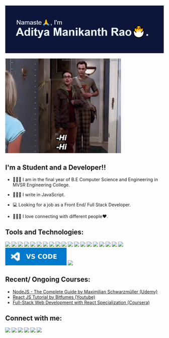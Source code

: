![Aditya](./assets/img/aditya.png)

<img src="./assets/gif/BBT.gif" alt="Big Bang Theory Giffy" height="300px">

## I'm a Student and a Developer!!

- 👨🏼‍🎓 I am in the final year of B.E Computer Science and Engineering in MVSR Engineering College.

- 👨🏽‍💻 I write in JavaScript.

- 💻 Looking for a job as a Front End/ Full Stack Developer.

- 🧑‍🤝‍🧑 I love connecting with different people❤️.

<!-- -💬 I speak Telugu, Hindi and English -->

## Tools and Technologies:

![](https://img.shields.io/badge/javascript%20-%23323330.svg?&style=for-the-badge&logo=javascript&logoColor=%23F7DF1E)
![](https://img.shields.io/badge/typescript%20-%23007ACC.svg?&style=for-the-badge&logo=typescript&logoColor=white)
![](https://img.shields.io/badge/node.js%20-%2343853D.svg?&style=for-the-badge&logo=node.js&logoColor=white)
![](https://img.shields.io/badge/c%20-%2300599C.svg?&style=for-the-badge&logo=c&logoColor=white)
![](https://img.shields.io/badge/c++%20-%2300599C.svg?&style=for-the-badge&logo=c%2B%2B&ogoColor=white)
![](https://img.shields.io/badge/python%20-%2314354C.svg?&style=for-the-badge&logo=python&logoColor=white)
![](https://img.shields.io/badge/html5%20-%23E34F26.svg?&style=for-the-badge&logo=html5&logoColor=white)
![](https://img.shields.io/badge/css3%20-%231572B6.svg?&style=for-the-badge&logo=css3&logoColor=white)
![](https://img.shields.io/badge/react%20-%2320232a.svg?&style=for-the-badge&logo=react&logoColor=%2361DAFB)
![](https://img.shields.io/badge/react_native%20-%2320232a.svg?&style=for-the-badge&logo=react&logoColor=%2361DAFB)
![](https://img.shields.io/badge/bootstrap%20-%23563D7C.svg?&style=for-the-badge&logo=bootstrap&logoColor=white)
![](https://img.shields.io/badge/material%20ui%20-%230081CB.svg?&style=for-the-badge&logo=material-ui&logoColor=white)
![](https://img.shields.io/badge/SASS%20-hotpink.svg?&style=for-the-badge&logo=SASS&logoColor=white)
![](https://img.shields.io/badge/express.js%20-%23404d59.svg?&style=for-the-badge)
![](https://img.shields.io/badge/git%20-%23F05033.svg?&style=for-the-badge&logo=git&logoColor=white)
![](https://img.shields.io/badge/github%20-%23121011.svg?&style=for-the-badge&logo=github&logoColor=white)
![](https://img.shields.io/badge/mysql-%2300f.svg?&style=for-the-badge&logo=mysql&logoColor=white)
![](https://img.shields.io/badge/postgres-%23316192.svg?&style=for-the-badge&logo=postgresql&logoColor=white)
![](https://img.shields.io/badge/MongoDB-%234ea94b.svg?&style=for-the-badge&logo=mongodb&logoColor=white)
![](./assets/img/VSCode.svg)
![](https://img.shields.io/badge/WebStorm-000000?style=for-the-badge&logo=WebStorm&logoColor=white)

## Recent/ Ongoing Courses:

- [NodeJS - The Complete Guide by Maximilian Schwarzmüller (Udemy)][nodejs-udemy]
- [React JS Tutorial by Bitfumes (Youtube)][react-youtube]
- [Full-Stack Web Development with React Specialization (Coursera)][react-fullstack-coursera]

## Connect with me:

[<img src="https://img.shields.io/badge/Aditya Manikanth Rao-D14836?style=for-the-badge&logo=gmail&logoColor=white"/>][gmail-id]
[<img src="https://img.shields.io/badge/Aditya Manikanth Rao%20-%230077B5.svg?&style=for-the-badge&logo=linkedin&logoColor=white"/>][linkedin-link]
[<img src="https://img.shields.io/badge/rao__manikanth%20-%231DA1F2.svg?&style=for-the-badge&logo=Twitter&logoColor=white"/>][twitter-link]
[<img src="https://img.shields.io/badge/aditya__theawsm1%20-%23E4405F.svg?&style=for-the-badge&logo=Instagram&logoColor=white"/>][instagram-link]
[<img src="https://img.shields.io/badge/freak2810-5FB709?style=for-the-badge&logo=GeeksForGeeks&logoColor=white">][gfg-link]
[<img src="https://img.shields.io/badge/adityamanikanth-2EC866?style=for-the-badge&logo=HackerRank&logoColor=white">][hackerank-link]

[nodejs-udemy]: https://www.udemy.com/course/nodejs-the-complete-guide/
[react-youtube]: https://www.youtube.com/watch?v=I6tbhNUU96Y&t=15817s&ab_channel=Bitfumes
[react-fullstack-coursera]: https://www.coursera.org/specializations/full-stack-react
[gmail-id]: mailto:adityamanikanthrao@gmail.com
[instagram-link]: https://www.instagram.com/aditya_theawsm1/
[twitter-link]: https://twitter.com/rao_manikanth
[linkedin-link]: https://www.linkedin.com/in/aditya-manikanth-rao-11874819a/
[gfg-link]: https://auth.geeksforgeeks.org/user/freak2810/practice/
[hackerank-link]: https://www.hackerrank.com/adityamanikanth
